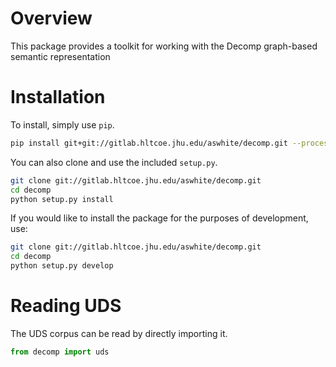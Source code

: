 # Overview

This package provides a toolkit for working with the Decomp graph-based semantic representation

# Installation

To install, simply use `pip`.

```bash
pip install git+git://gitlab.hltcoe.jhu.edu/aswhite/decomp.git --process-dependency-links
```

You can also clone and use the included `setup.py`.

```bash
git clone git://gitlab.hltcoe.jhu.edu/aswhite/decomp.git
cd decomp
python setup.py install
```

If you would like to install the package for the purposes of development, use:

```bash
git clone git://gitlab.hltcoe.jhu.edu/aswhite/decomp.git
cd decomp
python setup.py develop
```

# Reading UDS

The UDS corpus can be read by directly importing it.

```python
from decomp import uds
```
